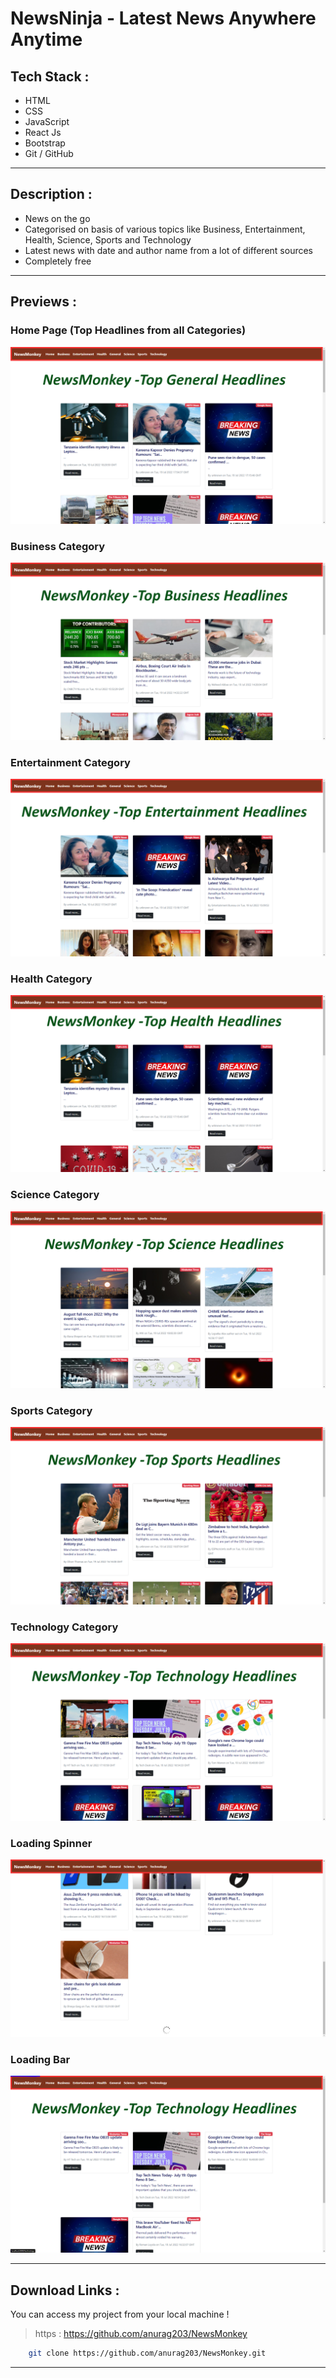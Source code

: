 # NewsNinja - Latest News Anywhere Anytime
## **Tech Stack** : 
* HTML
* CSS
* JavaScript
* React Js
* Bootstrap
* Git / GitHub
___
## **Description** : 
* News on the go
* Categorised on basis of various topics like Business, Entertainment, Health, Science, Sports and Technology
* Latest news with date and author name from a lot of different sources
* Completely free
___
## **Previews** : 
### Home Page (Top Headlines from all Categories)
![Home](./previews/home.png)
### Business Category
![Business](./previews/Business.png)
### Entertainment Category
![Entertainment](./previews/Entertainment.png)
### Health Category
![Health](./previews/Health.png)
### Science Category
![Science](./previews/Science.png)
### Sports Category
![Sports](./previews/sports.png)
### Technology Category
![Technology](./previews/Technology.png)
### Loading Spinner
![spinner](./previews/spinner.png)
### Loading Bar
![Bar](./previews/Bar.png)

___
## **Download Links** : 
You can access my project from your local machine !
>https : https://github.com/anurag203/NewsMonkey

```bash
    git clone https://github.com/anurag203/NewsMonkey.git
```
___